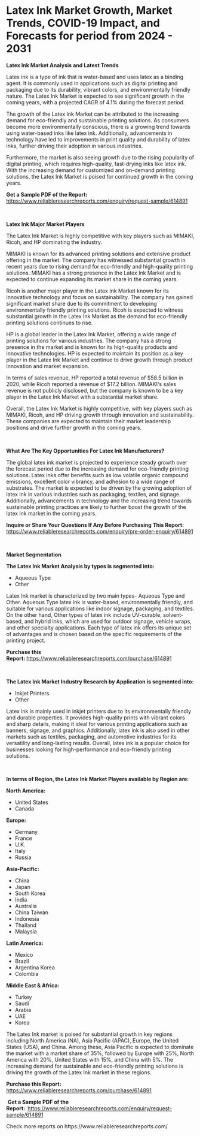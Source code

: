 <p><h1>Latex Ink Market Growth, Market Trends, COVID-19 Impact, and Forecasts for period from 2024 - 2031</h1></p><p><strong>Latex Ink Market Analysis and Latest Trends</strong></p>
<p><p>Latex ink is a type of ink that is water-based and uses latex as a binding agent. It is commonly used in applications such as digital printing and packaging due to its durability, vibrant colors, and environmentally friendly nature. The Latex Ink Market is expected to see significant growth in the coming years, with a projected CAGR of 4.1% during the forecast period.</p><p>The growth of the Latex Ink Market can be attributed to the increasing demand for eco-friendly and sustainable printing solutions. As consumers become more environmentally conscious, there is a growing trend towards using water-based inks like latex ink. Additionally, advancements in technology have led to improvements in print quality and durability of latex inks, further driving their adoption in various industries.</p><p>Furthermore, the market is also seeing growth due to the rising popularity of digital printing, which requires high-quality, fast-drying inks like latex ink. With the increasing demand for customized and on-demand printing solutions, the Latex Ink Market is poised for continued growth in the coming years.</p></p>
<p><strong>Get a Sample PDF of the Report:&nbsp;</strong> <a href="https://www.reliableresearchreports.com/enquiry/request-sample/614891">https://www.reliableresearchreports.com/enquiry/request-sample/614891</a></p>
<p>&nbsp;</p>
<p><strong>Latex Ink Major Market Players</strong></p>
<p><p>The Latex Ink Market is highly competitive with key players such as MIMAKI, Ricoh, and HP dominating the industry. </p><p>MIMAKI is known for its advanced printing solutions and extensive product offering in the market. The company has witnessed substantial growth in recent years due to rising demand for eco-friendly and high-quality printing solutions. MIMAKI has a strong presence in the Latex Ink Market and is expected to continue expanding its market share in the coming years.</p><p>Ricoh is another major player in the Latex Ink Market known for its innovative technology and focus on sustainability. The company has gained significant market share due to its commitment to developing environmentally friendly printing solutions. Ricoh is expected to witness substantial growth in the Latex Ink Market as the demand for eco-friendly printing solutions continues to rise.</p><p>HP is a global leader in the Latex Ink Market, offering a wide range of printing solutions for various industries. The company has a strong presence in the market and is known for its high-quality products and innovative technologies. HP is expected to maintain its position as a key player in the Latex Ink Market and continue to drive growth through product innovation and market expansion.</p><p>In terms of sales revenue, HP reported a total revenue of $58.5 billion in 2020, while Ricoh reported a revenue of $17.2 billion. MIMAKI's sales revenue is not publicly disclosed, but the company is known to be a key player in the Latex Ink Market with a substantial market share.</p><p>Overall, the Latex Ink Market is highly competitive, with key players such as MIMAKI, Ricoh, and HP driving growth through innovation and sustainability. These companies are expected to maintain their market leadership positions and drive further growth in the coming years.</p></p>
<p>&nbsp;</p>
<p><strong>What Are The Key Opportunities For Latex Ink Manufacturers?</strong></p>
<p><p>The global latex ink market is projected to experience steady growth over the forecast period due to the increasing demand for eco-friendly printing solutions. Latex inks offer benefits such as low volatile organic compound emissions, excellent color vibrancy, and adhesion to a wide range of substrates. The market is expected to be driven by the growing adoption of latex ink in various industries such as packaging, textiles, and signage. Additionally, advancements in technology and the increasing trend towards sustainable printing practices are likely to further boost the growth of the latex ink market in the coming years.</p></p>
<p><strong>Inquire or Share Your Questions If Any Before Purchasing This Report:</strong> <a href="https://www.reliableresearchreports.com/enquiry/pre-order-enquiry/614891">https://www.reliableresearchreports.com/enquiry/pre-order-enquiry/614891</a></p>
<p>&nbsp;</p>
<p><strong>Market Segmentation</strong></p>
<p><strong>The Latex Ink Market Analysis by types is segmented into:</strong></p>
<p><ul><li>Aqueous Type</li><li>Other</li></ul></p>
<p><p>Latex Ink market is characterized by two main types- Aqueous Type and Other. Aqueous Type latex ink is water-based, environmentally friendly, and suitable for various applications like indoor signage, packaging, and textiles. On the other hand, Other types of latex ink include UV-curable, solvent-based, and hybrid inks, which are used for outdoor signage, vehicle wraps, and other specialty applications. Each type of latex ink offers its unique set of advantages and is chosen based on the specific requirements of the printing project.</p></p>
<p><strong>Purchase this Report:&nbsp;</strong><a href="https://www.reliableresearchreports.com/purchase/614891">https://www.reliableresearchreports.com/purchase/614891</a></p>
<p>&nbsp;</p>
<p><strong>The Latex Ink Market Industry Research by Application is segmented into:</strong></p>
<p><ul><li>Inkjet Printers</li><li>Other</li></ul></p>
<p><p>Latex ink is mainly used in inkjet printers due to its environmentally friendly and durable properties. It provides high-quality prints with vibrant colors and sharp details, making it ideal for various printing applications such as banners, signage, and graphics. Additionally, latex ink is also used in other markets such as textiles, packaging, and automotive industries for its versatility and long-lasting results. Overall, latex ink is a popular choice for businesses looking for high-performance and eco-friendly printing solutions.</p></p>
<p>&nbsp;</p>
<p><strong>In terms of Region, the Latex Ink Market Players available by Region are:</strong></p>
<p>
    <p> <strong> North America: </strong>
        <ul>
            <li>United States</li>
            <li>Canada</li>
        </ul>
        </p> 
    <p> <strong> Europe: </strong>
        <ul>
            <li>Germany</li>
            <li>France</li>
            <li>U.K.</li>
            <li>Italy</li>
            <li>Russia</li>
        </ul>
        </p> 
    <p> <strong> Asia-Pacific: </strong>
        <ul>
            <li>China</li>
            <li>Japan</li>
            <li>South Korea</li>
            <li>India</li>
            <li>Australia</li>
            <li>China Taiwan</li>
            <li>Indonesia</li>
            <li>Thailand</li>
            <li>Malaysia</li>
        </ul>
        </p> 
    <p> <strong> Latin America: </strong>
        <ul>
            <li>Mexico</li>
            <li>Brazil</li>
            <li>Argentina Korea</li>
            <li>Colombia</li>
        </ul>
        </p> 
    <p> <strong> Middle East & Africa: </strong>
        <ul>
            <li>Turkey</li>
            <li>Saudi</li>
            <li>Arabia</li>
            <li>UAE</li>
            <li>Korea</li>
        </ul>
    </p>
    </p>
<p><p>The Latex Ink market is poised for substantial growth in key regions including North America (NA), Asia Pacific (APAC), Europe, the United States (USA), and China. Among these, Asia Pacific is expected to dominate the market with a market share of 35%, followed by Europe with 25%, North America with 20%, United States with 15%, and China with 5%. The increasing demand for sustainable and eco-friendly printing solutions is driving the growth of the Latex Ink market in these regions.</p></p>
<p><strong>Purchase this Report: </strong><a href="https://www.reliableresearchreports.com/purchase/614891">https://www.reliableresearchreports.com/purchase/614891</a></p>
<p>&nbsp;<strong>Get a Sample PDF of the Report:&nbsp;&nbsp;</strong><a href="https://www.reliableresearchreports.com/enquiry/request-sample/614891">https://www.reliableresearchreports.com/enquiry/request-sample/614891</a></p>
<p><strong></strong></p>
<p>Check more reports on https://www.reliableresearchreports.com/</p>